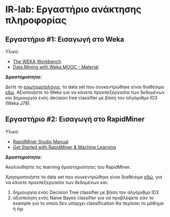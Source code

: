 # IR-lab: Εργαστήριο ανάκτησης πληροφορίας ###

## Εργαστήριο #1: Εισαγωγή στο Weka

Υλικό:
+ [The WEKA Workbench](https://www.cs.waikato.ac.nz/ml/weka/Witten_et_al_2016_appendix.pdf)
+ [Data Mining with Weka MOOC - Material](https://www.cs.waikato.ac.nz/ml/weka/mooc/dataminingwithweka/)

__Δραστηριότητα:__

Δείτε το [ερωτηματολόγιο](http://tiny.cc/ypi9jz), το data set που συγκεντρώθηκε είναι διαθέσιμο [εδώ](willipasstheclass.csv). Αξιοποιήστε το Weka για να κάνετε προεπεξεργασία των δεδομένων και δημιουργία ενός decision tree classifier με βάση τον αλγόριθμο ID3 (Weka J78).

## Εργαστήριο #2: Εισαγωγή στο RapidMiner

Υλικό:
+ [RapidMiner Studio Manual](https://docs.rapidminer.com/downloads/RapidMiner-v6-user-manual.pdf)
+ [Get Started with RapidMiner & Machine Learning](https://academy.rapidminer.com/learning-paths/get-started-with-rapidminer-and-machine-learning)

__Δραστηριότητα:__

Ακολουθήστε τις learning δραστηριότητες του RapidMiner.

Χρησιμοποιήστε το data set που συγκεντρώθηκε είναι διαθέσιμο [εδώ](willipasstheclass.csv), για να κάνετε προεπεξεργασία των δεδομένων και:
1. δημιουργία ενός Decision Tree classifier με βάση τον αλγόριθμο ID3
2. αξιοποίηση ενός Naive Bayes classifier για να προβλέψετε εάν το example για το οποίο δεν υπάρχει classification θα περάσει το μάθημα ή όχι
